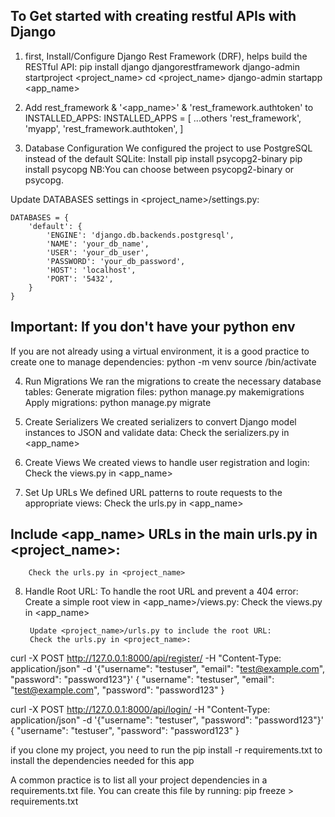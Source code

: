 ## To Get started with creating restful APIs with Django

1. first, Install/Configure Django Rest Framework (DRF), helps build the RESTful API:
        pip install django djangorestframework
        django-admin startproject <project_name>
        cd <project_name>
        django-admin startapp <app_name>

2. Add rest_framework & '<app_name>' & 'rest_framework.authtoken'  to INSTALLED_APPS:
    INSTALLED_APPS = [
        ...others
        'rest_framework',
        'myapp',
        'rest_framework.authtoken',
    ]

3. Database Configuration
We configured the project to use PostgreSQL instead of the default SQLite:
Install 
        pip install psycopg2-binary
        pip install psycopg
NB:You can choose between psycopg2-binary or psycopg.

Update DATABASES settings in  <project_name>/settings.py:

    DATABASES = {
        'default': {
            'ENGINE': 'django.db.backends.postgresql',
            'NAME': 'your_db_name',
            'USER': 'your_db_user',
            'PASSWORD': 'your_db_password',
            'HOST': 'localhost',
            'PORT': '5432',
        }
    }

## Important: If you don't have your python env 
If you are not already using a virtual environment, it is a good practice to create one to manage dependencies:
        python -m venv <myenv>
        source <myenv>/bin/activate

4. Run Migrations
We ran the migrations to create the necessary database tables:
        Generate migration files: 
            python manage.py makemigrations
        Apply migrations: 
            python manage.py migrate

5. Create Serializers
We created serializers to convert Django model instances to JSON and validate data:
        Check the serializers.py in <app_name> 

6. Create Views
We created views to handle user registration and login:
        Check the views.py in <app_name>

7. Set Up URLs
We defined URL patterns to route requests to the appropriate views:
        Check the urls.py in <app_name>

## Include <app_name> URLs in the main urls.py in <project_name>:
        Check the urls.py in <project_name>

8. Handle Root URL: To handle the root URL and prevent a 404 error:
        Create a simple root view in <app_name>/views.py:
        Check the views.py in <app_name>

        Update <project_name>/urls.py to include the root URL:
        Check the urls.py in <project_name>:


curl -X POST http://127.0.0.1:8000/api/register/ -H "Content-Type: application/json" -d '{"username": "testuser", "email": "test@example.com", "password": "password123"}'
        {
            "username": 
            "testuser", 
            "email": "test@example.com", 
            "password": "password123"
        }


curl -X POST http://127.0.0.1:8000/api/login/ -H "Content-Type: application/json" -d '{"username": "testuser", "password": "password123"}'
        {
            "username": "testuser", 
            "password": "password123"
        }


if you clone my project, you need to run the
        pip install -r requirements.txt
to install the dependencies needed for this app

A common practice is to list all your project dependencies 
in a requirements.txt file. You can create this file by running:
        pip freeze > requirements.txt
